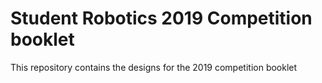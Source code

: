 # Student Robotics 2019 Competition booklet

This repository contains the designs for the 2019 competition booklet
